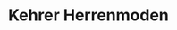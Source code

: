 ---
title: "Kehrer Herrenmoden"
url: /leinfelden-echterdingen/kehrer-herrenmoden/
shop: Kleidung
---